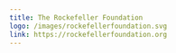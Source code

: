 ```yaml
---
title: The Rockefeller Foundation
logo: /images/rockefellerfoundation.svg
link: https://rockefellerfoundation.org
---
```

